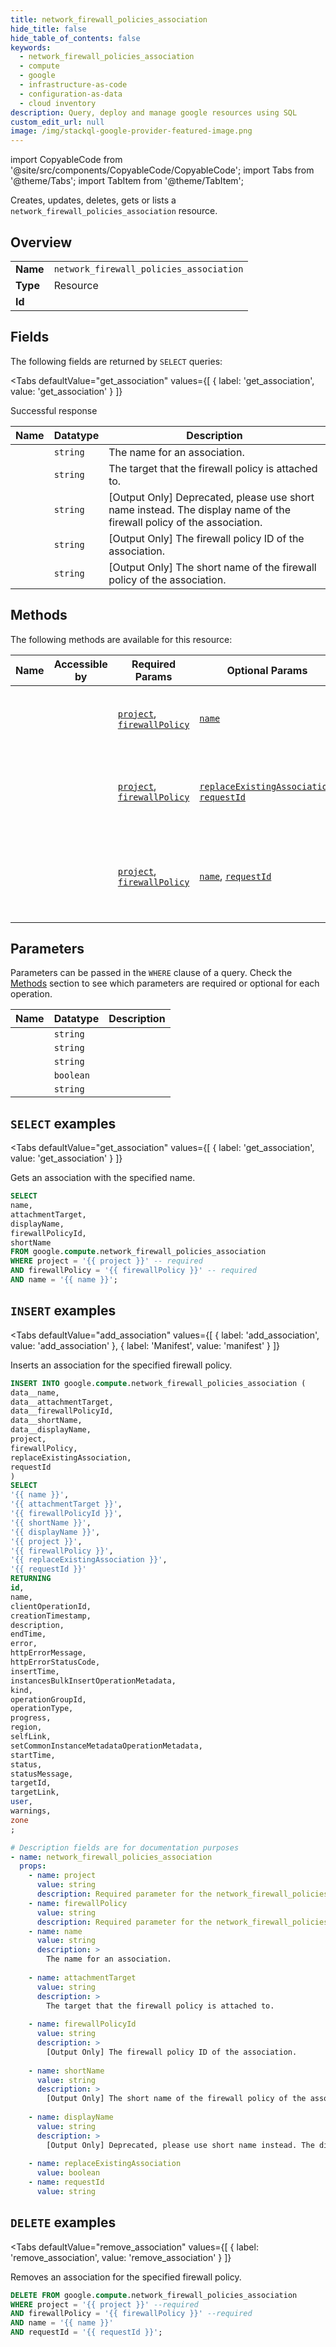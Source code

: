 ```yaml
--- 
title: network_firewall_policies_association
hide_title: false
hide_table_of_contents: false
keywords:
  - network_firewall_policies_association
  - compute
  - google
  - infrastructure-as-code
  - configuration-as-data
  - cloud inventory
description: Query, deploy and manage google resources using SQL
custom_edit_url: null
image: /img/stackql-google-provider-featured-image.png
---
```


import CopyableCode from '@site/src/components/CopyableCode/CopyableCode';
import Tabs from '@theme/Tabs';
import TabItem from '@theme/TabItem';

Creates, updates, deletes, gets or lists a <code>network_firewall_policies_association</code> resource.

## Overview
<table><tbody>
<tr><td><b>Name</b></td><td><code>network_firewall_policies_association</code></td></tr>
<tr><td><b>Type</b></td><td>Resource</td></tr>
<tr><td><b>Id</b></td><td><CopyableCode code="google.compute.network_firewall_policies_association" /></td></tr>
</tbody></table>

## Fields

The following fields are returned by `SELECT` queries:

<Tabs
    defaultValue="get_association"
    values={[
        { label: 'get_association', value: 'get_association' }
    ]}
>
<TabItem value="get_association">

Successful response

<table>
<thead>
    <tr>
    <th>Name</th>
    <th>Datatype</th>
    <th>Description</th>
    </tr>
</thead>
<tbody>
<tr>
    <td><CopyableCode code="name" /></td>
    <td><code>string</code></td>
    <td>The name for an association.</td>
</tr>
<tr>
    <td><CopyableCode code="attachmentTarget" /></td>
    <td><code>string</code></td>
    <td>The target that the firewall policy is attached to.</td>
</tr>
<tr>
    <td><CopyableCode code="displayName" /></td>
    <td><code>string</code></td>
    <td>[Output Only] Deprecated, please use short name instead. The display name of the firewall policy of the association.</td>
</tr>
<tr>
    <td><CopyableCode code="firewallPolicyId" /></td>
    <td><code>string</code></td>
    <td>[Output Only] The firewall policy ID of the association.</td>
</tr>
<tr>
    <td><CopyableCode code="shortName" /></td>
    <td><code>string</code></td>
    <td>[Output Only] The short name of the firewall policy of the association.</td>
</tr>
</tbody>
</table>
</TabItem>
</Tabs>

## Methods

The following methods are available for this resource:

<table>
<thead>
    <tr>
    <th>Name</th>
    <th>Accessible by</th>
    <th>Required Params</th>
    <th>Optional Params</th>
    <th>Description</th>
    </tr>
</thead>
<tbody>
<tr>
    <td><a href="#get_association"><CopyableCode code="get_association" /></a></td>
    <td><CopyableCode code="select" /></td>
    <td><a href="#parameter-project"><code>project</code></a>, <a href="#parameter-firewallPolicy"><code>firewallPolicy</code></a></td>
    <td><a href="#parameter-name"><code>name</code></a></td>
    <td>Gets an association with the specified name.</td>
</tr>
<tr>
    <td><a href="#add_association"><CopyableCode code="add_association" /></a></td>
    <td><CopyableCode code="insert" /></td>
    <td><a href="#parameter-project"><code>project</code></a>, <a href="#parameter-firewallPolicy"><code>firewallPolicy</code></a></td>
    <td><a href="#parameter-replaceExistingAssociation"><code>replaceExistingAssociation</code></a>, <a href="#parameter-requestId"><code>requestId</code></a></td>
    <td>Inserts an association for the specified firewall policy.</td>
</tr>
<tr>
    <td><a href="#remove_association"><CopyableCode code="remove_association" /></a></td>
    <td><CopyableCode code="delete" /></td>
    <td><a href="#parameter-project"><code>project</code></a>, <a href="#parameter-firewallPolicy"><code>firewallPolicy</code></a></td>
    <td><a href="#parameter-name"><code>name</code></a>, <a href="#parameter-requestId"><code>requestId</code></a></td>
    <td>Removes an association for the specified firewall policy.</td>
</tr>
</tbody>
</table>

## Parameters

Parameters can be passed in the `WHERE` clause of a query. Check the [Methods](#methods) section to see which parameters are required or optional for each operation.

<table>
<thead>
    <tr>
    <th>Name</th>
    <th>Datatype</th>
    <th>Description</th>
    </tr>
</thead>
<tbody>
<tr id="parameter-firewallPolicy">
    <td><CopyableCode code="firewallPolicy" /></td>
    <td><code>string</code></td>
    <td></td>
</tr>
<tr id="parameter-project">
    <td><CopyableCode code="project" /></td>
    <td><code>string</code></td>
    <td></td>
</tr>
<tr id="parameter-name">
    <td><CopyableCode code="name" /></td>
    <td><code>string</code></td>
    <td></td>
</tr>
<tr id="parameter-replaceExistingAssociation">
    <td><CopyableCode code="replaceExistingAssociation" /></td>
    <td><code>boolean</code></td>
    <td></td>
</tr>
<tr id="parameter-requestId">
    <td><CopyableCode code="requestId" /></td>
    <td><code>string</code></td>
    <td></td>
</tr>
</tbody>
</table>

## `SELECT` examples

<Tabs
    defaultValue="get_association"
    values={[
        { label: 'get_association', value: 'get_association' }
    ]}
>
<TabItem value="get_association">

Gets an association with the specified name.

```sql
SELECT
name,
attachmentTarget,
displayName,
firewallPolicyId,
shortName
FROM google.compute.network_firewall_policies_association
WHERE project = '{{ project }}' -- required
AND firewallPolicy = '{{ firewallPolicy }}' -- required
AND name = '{{ name }}';
```
</TabItem>
</Tabs>


## `INSERT` examples

<Tabs
    defaultValue="add_association"
    values={[
        { label: 'add_association', value: 'add_association' },
        { label: 'Manifest', value: 'manifest' }
    ]}
>
<TabItem value="add_association">

Inserts an association for the specified firewall policy.

```sql
INSERT INTO google.compute.network_firewall_policies_association (
data__name,
data__attachmentTarget,
data__firewallPolicyId,
data__shortName,
data__displayName,
project,
firewallPolicy,
replaceExistingAssociation,
requestId
)
SELECT 
'{{ name }}',
'{{ attachmentTarget }}',
'{{ firewallPolicyId }}',
'{{ shortName }}',
'{{ displayName }}',
'{{ project }}',
'{{ firewallPolicy }}',
'{{ replaceExistingAssociation }}',
'{{ requestId }}'
RETURNING
id,
name,
clientOperationId,
creationTimestamp,
description,
endTime,
error,
httpErrorMessage,
httpErrorStatusCode,
insertTime,
instancesBulkInsertOperationMetadata,
kind,
operationGroupId,
operationType,
progress,
region,
selfLink,
setCommonInstanceMetadataOperationMetadata,
startTime,
status,
statusMessage,
targetId,
targetLink,
user,
warnings,
zone
;
```
</TabItem>
<TabItem value="manifest">

```yaml
# Description fields are for documentation purposes
- name: network_firewall_policies_association
  props:
    - name: project
      value: string
      description: Required parameter for the network_firewall_policies_association resource.
    - name: firewallPolicy
      value: string
      description: Required parameter for the network_firewall_policies_association resource.
    - name: name
      value: string
      description: >
        The name for an association.
        
    - name: attachmentTarget
      value: string
      description: >
        The target that the firewall policy is attached to.
        
    - name: firewallPolicyId
      value: string
      description: >
        [Output Only] The firewall policy ID of the association.
        
    - name: shortName
      value: string
      description: >
        [Output Only] The short name of the firewall policy of the association.
        
    - name: displayName
      value: string
      description: >
        [Output Only] Deprecated, please use short name instead. The display name of the firewall policy of the association.
        
    - name: replaceExistingAssociation
      value: boolean
    - name: requestId
      value: string
```
</TabItem>
</Tabs>


## `DELETE` examples

<Tabs
    defaultValue="remove_association"
    values={[
        { label: 'remove_association', value: 'remove_association' }
    ]}
>
<TabItem value="remove_association">

Removes an association for the specified firewall policy.

```sql
DELETE FROM google.compute.network_firewall_policies_association
WHERE project = '{{ project }}' --required
AND firewallPolicy = '{{ firewallPolicy }}' --required
AND name = '{{ name }}'
AND requestId = '{{ requestId }}';
```
</TabItem>
</Tabs>
